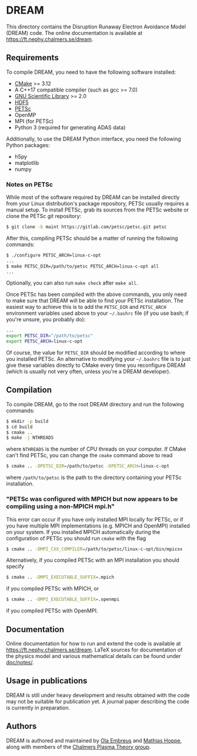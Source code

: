 # DREAM
This directory contains the Disruption Runaway Electron Avoidance Model (DREAM)
code. The online documentation is available at https://ft.nephy.chalmers.se/dream.

## Requirements
To compile DREAM, you need to have the following software installed:

- [CMake](https://cmake.org/) >= 3.12
- A C++17 compatible compiler (such as gcc >= 7.0)
- [GNU Scientific Library](https://www.gnu.org/software/gsl/) >= 2.0
- [HDF5](https://www.hdfgroup.org/)
- [PETSc](https://www.mcs.anl.gov/petsc)
- OpenMP
- MPI (for PETSc)
- Python 3 (required for generating ADAS data)

Additionally, to use the DREAM Python interface, you need the following
Python packages:

- h5py
- matplotlib
- numpy

### Notes on PETSc
While most of the software required by DREAM can be installed directly from
your Linux distribution's package repository, PETSc usually requires a manual
setup. To install PETSc, grab its sources from the PETSc website or clone the
PETSc git repository:
```bash
$ git clone -b maint https://gitlab.com/petsc/petsc.git petsc
```
After this, compiling PETSc should be a matter of running the following
commands:
```bash
$ ./configure PETSC_ARCH=linux-c-opt
...
$ make PETSC_DIR=/path/to/petsc PETSC_ARCH=linux-c-opt all
...
```
Optionally, you can also run ``make check`` after ``make all``.

Once PETSc has been compiled with the above commands, you only need to make sure
that DREAM will be able to find your PETSc installation. The easiest way to
achieve this is to add the ``PETSC_DIR`` and ``PETSC_ARCH`` environment
variables used above to your ``~/.bashrc`` file (if you use bash; if you're
unsure, you probably do):
```bash
...
export PETSC_DIR="/path/to/petsc"
export PETSC_ARCH=linux-c-opt
```
Of course, the value for ``PETSC_DIR`` should be modified according to where
you installed PETSc. An alternative to modifying your ``~/.bashrc`` file is to
just give these variables directly to CMake every time you reconfigure DREAM
(which is usually not very often, unless you're a DREAM developer).

## Compilation
To compile DREAM, go to the root DREAM directory and run the following commands:

```bash
$ mkdir -p build
$ cd build
$ cmake ..
$ make -j NTHREADS
```
where ``NTHREADS`` is the number of CPU threads on your computer. If CMake can't
find PETSc, you can change the ``cmake`` command above to read
```bash
$ cmake .. -DPETSC_DIR=/path/to/petsc -DPETSC_ARCH=linux-c-opt
```
where ``/path/to/petsc`` is the path to the directory containing your PETSc
installation.

### "PETSc was configured with MPICH but now appears to be compiling using a non-MPICH mpi.h"
This error can occur if you have only installed MPI locally for PETSc, or if you
have multiple MPI implementations (e.g. MPICH and OpenMPI) installed on your
system. If you installed MPICH automatically during the configuration of PETSc
you should run ``cmake`` with the flag
```bash
$ cmake .. -DMPI_CXX_COMPILER=/path/to/petsc/linux-c-opt/bin/mpicxx
```
Alternatively, if you compiled PETSc with an MPI installation you should specify
```bash
$ cmake .. -DMPI_EXECUTABLE_SUFFIX=.mpich
```
if you compiled PETSc with MPICH, or
```bash
$ cmake .. -DMPI_EXECUTABLE_SUFFIX=.openmpi
```
if you compiled PETSc with OpenMPI.

## Documentation
Online documentation for how to run and extend the code is available at
https://ft.nephy.chalmers.se/dream. LaTeX sources for documentation of the
physics model and various mathematical details can be found under
[doc/notes/](https://github.com/chalmersplasmatheory/DREAM/tree/master/doc/notes).

## Usage in publications
DREAM is still under heavy development and results obtained with the code may
not be suitable for publication yet. A journal paper describing the code is
currently in preparation.

## Authors
DREAM is authored and maintained by [Ola Embreus](https://github.com/Embreus)
and [Mathias Hoppe](https://github.com/hoppe93), along with members of the
[Chalmers Plasma Theory group](https://ft.nephy.chalmers.se/).

